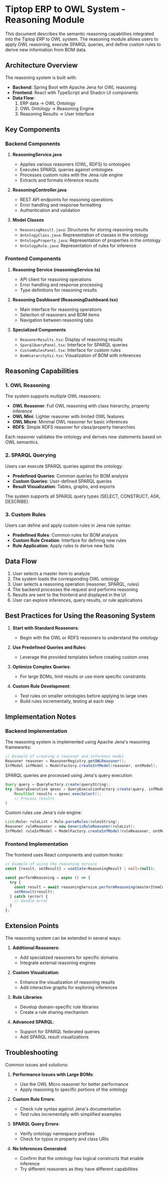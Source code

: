 # Tiptop ERP to OWL System - Reasoning Module

This document describes the semantic reasoning capabilities integrated into the Tiptop ERP to OWL system. The reasoning module allows users to apply OWL reasoning, execute SPARQL queries, and define custom rules to derive new information from BOM data.

## Architecture Overview

The reasoning system is built with:

- **Backend**: Spring Boot with Apache Jena for OWL reasoning
- **Frontend**: React with TypeScript and Shadcn UI components
- **Data Flow**: 
  1. ERP data → OWL Ontology
  2. OWL Ontology → Reasoning Engine
  3. Reasoning Results → User Interface

## Key Components

### Backend Components

1. **ReasoningService.java**
   - Applies various reasoners (OWL, RDFS) to ontologies
   - Executes SPARQL queries against ontologies
   - Processes custom rules with the Jena rule engine
   - Extracts and formats inference results

2. **ReasoningController.java**
   - REST API endpoints for reasoning operations
   - Error handling and response formatting
   - Authentication and validation

3. **Model Classes**
   - `ReasoningResult.java`: Structures for storing reasoning results
   - `OntologyClass.java`: Representation of classes in the ontology
   - `OntologyProperty.java`: Representation of properties in the ontology
   - `OntologyRule.java`: Representation of rules for inference

### Frontend Components

1. **Reasoning Service (reasoningService.ts)**
   - API client for reasoning operations
   - Error handling and response processing
   - Type definitions for reasoning results

2. **Reasoning Dashboard (ReasoningDashboard.tsx)**
   - Main interface for reasoning operations
   - Selection of reasoners and BOM items
   - Navigation between reasoning tabs

3. **Specialized Components**
   - `ReasonerResults.tsx`: Display of reasoning results
   - `SparqlQueryPanel.tsx`: Interface for SPARQL queries
   - `CustomRulesPanel.tsx`: Interface for custom rules
   - `BomHierarchyViz.tsx`: Visualization of BOM with inferences

## Reasoning Capabilities

### 1. OWL Reasoning

The system supports multiple OWL reasoners:

- **OWL Reasoner**: Full OWL reasoning with class hierarchy, property inference
- **OWL Mini**: Lighter reasoner with limited OWL features
- **OWL Micro**: Minimal OWL reasoner for basic inferences
- **RDFS**: Simple RDFS reasoner for class/property hierarchies

Each reasoner validates the ontology and derives new statements based on OWL semantics.

### 2. SPARQL Querying

Users can execute SPARQL queries against the ontology:

- **Predefined Queries**: Common queries for BOM analysis
- **Custom Queries**: User-defined SPARQL queries
- **Result Visualization**: Tables, graphs, and exports

The system supports all SPARQL query types (SELECT, CONSTRUCT, ASK, DESCRIBE).

### 3. Custom Rules

Users can define and apply custom rules in Jena rule syntax:

- **Predefined Rules**: Common rules for BOM analysis
- **Custom Rule Creation**: Interface for defining new rules
- **Rule Application**: Apply rules to derive new facts

## Data Flow

1. User selects a master item to analyze
2. The system loads the corresponding OWL ontology
3. User selects a reasoning operation (reasoner, SPARQL, rules)
4. The backend processes the request and performs reasoning
5. Results are sent to the frontend and displayed in the UI
6. User can explore inferences, query results, or rule applications

## Best Practices for Using the Reasoning System

1. **Start with Standard Reasoners**:
   - Begin with the OWL or RDFS reasoners to understand the ontology

2. **Use Predefined Queries and Rules**:
   - Leverage the provided templates before creating custom ones

3. **Optimize Complex Queries**:
   - For large BOMs, limit results or use more specific constraints

4. **Custom Rule Development**:
   - Test rules on smaller ontologies before applying to large ones
   - Build rules incrementally, testing at each step

## Implementation Notes

### Backend Implementation

The reasoning system is implemented using Apache Jena's reasoning frameworks:

```java
// Example of creating a reasoner and inference model
Reasoner reasoner = ReasonerRegistry.getOWLReasoner();
InfModel infModel = ModelFactory.createInfModel(reasoner, ontModel);
```

SPARQL queries are processed using Jena's query execution:

```java
Query query = QueryFactory.create(queryString);
try (QueryExecution qexec = QueryExecutionFactory.create(query, infModel)) {
    ResultSet results = qexec.execSelect();
    // Process results
}
```

Custom rules use Jena's rule engine:

```java
List<Rule> ruleList = Rule.parseRules(rulesString);
Reasoner ruleReasoner = new GenericRuleReasoner(ruleList);
InfModel ruleInfModel = ModelFactory.createInfModel(ruleReasoner, ontModel);
```

### Frontend Implementation

The frontend uses React components and custom hooks:

```typescript
// Example of using the reasoning service
const [result, setResult] = useState<ReasoningResult | null>(null);

const performReasoning = async () => {
  try {
    const result = await reasoningService.performReasoning(masterItemCode, reasonerType);
    setResult(result);
  } catch (error) {
    // Handle error
  }
};
```

## Extension Points

The reasoning system can be extended in several ways:

1. **Additional Reasoners**:
   - Add specialized reasoners for specific domains
   - Integrate external reasoning engines

2. **Custom Visualization**:
   - Enhance the visualization of reasoning results
   - Add interactive graphs for exploring inferences

3. **Rule Libraries**:
   - Develop domain-specific rule libraries
   - Create a rule sharing mechanism

4. **Advanced SPARQL**:
   - Support for SPARQL federated queries
   - Add SPARQL result visualizations

## Troubleshooting

Common issues and solutions:

1. **Performance Issues with Large BOMs**:
   - Use the OWL Micro reasoner for better performance
   - Apply reasoning to specific portions of the ontology

2. **Custom Rule Errors**:
   - Check rule syntax against Jena's documentation
   - Test rules incrementally with simplified examples

3. **SPARQL Query Errors**:
   - Verify ontology namespace prefixes
   - Check for typos in property and class URIs

4. **No Inferences Generated**:
   - Confirm that the ontology has logical constructs that enable inference
   - Try different reasoners as they have different capabilities